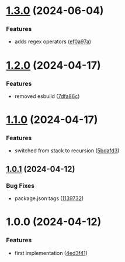 # [1.3.0](https://github.com/simonecorsi/mongodb-query-validator/compare/v1.2.0...v1.3.0) (2024-06-04)


### Features

* adds regex operators ([ef0a97a](https://github.com/simonecorsi/mongodb-query-validator/commit/ef0a97a307dfa7a51acbbb24cc9de325482dd6b3))

# [1.2.0](https://github.com/simonecorsi/mongodb-query-validator/compare/v1.1.0...v1.2.0) (2024-04-17)


### Features

* removed esbuild ([7dfa86c](https://github.com/simonecorsi/mongodb-query-validator/commit/7dfa86c51d3a19ad00658952410e24e9fc23ccfa))

# [1.1.0](https://github.com/simonecorsi/mongodb-query-validator/compare/v1.0.1...v1.1.0) (2024-04-17)


### Features

* switched from stack to recursion ([5bdafd3](https://github.com/simonecorsi/mongodb-query-validator/commit/5bdafd3c6069b4ee19052e416cf8806b0cfef696))

## [1.0.1](https://github.com/simonecorsi/mongodb-query-validator/compare/v1.0.0...v1.0.1) (2024-04-12)


### Bug Fixes

* package.json tags ([1139732](https://github.com/simonecorsi/mongodb-query-validator/commit/11397325063ff571758d0ae27f3d672999d09bcb))

# 1.0.0 (2024-04-12)


### Features

* first implementation ([4ed3f41](https://github.com/simonecorsi/mongodb-query-validator/commit/4ed3f4111003915f59b50e52ccaeefb5359203f5))
